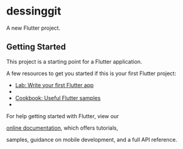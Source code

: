 # dessinggit

A new Flutter project. 

## Getting Started 

This project is a starting point for a Flutter application.

A few resources to get you started if this is your first Flutter project:

- [Lab: Write your first Flutter app](https://flutter.dev/docs/get-started/codelab)
- 
- [Cookbook: Useful Flutter samples](https://flutter.dev/docs/cookbook)
- 
For help getting started with Flutter, view our

[online documentation](https://flutter.dev/docs), which offers tutorials,

samples, guidance on mobile development, and a full API reference.
